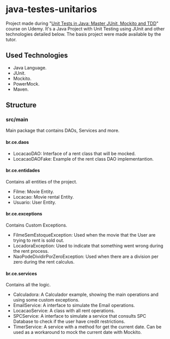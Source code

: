 # java-testes-unitarios
Project made during "<a href="https://www.udemy.com/course/testes-unitarios-em-java/" target="_blank">Unit Tests in Java: Master JUnit, Mockito and TDD</a>" course on Udemy. It's a Java Project with Unit Testing using JUnit and other technologies detailed below. The basis project were made available by the tutor.

## Used Technologies
- Java Language.
- JUnit.
- Mockito.
- PowerMock.
- Maven.

## Structure
### src/main
Main package that contains DAOs, Services and more.
#### br.ce.daos
- LocacaoDAO: Interface of a rent class that will be mocked.
- LocacaoDAOFake: Example of the rent class DAO implementantion.
	
#### br.ce.entidades
Contains all entities of the project.
- Filme: Movie Entity.
- Locacao: Movie rental Entity.
- Usuario: User Entity.
		
#### br.ce.exceptions
Contains Custom Exceptions.
- FilmeSemEstoqueException: Used when the movie that the User are trying to rent is sold out.
- LocadoraException: Used to indicate that something went wrong during the rent process.
- NaoPodeDividirPorZeroException: Used when there are a division per zero during the rent calculus.

#### br.ce.services
Contains all the logic.
- Calculadora: A Calculador example, showing the main operations and using some custom exceptions.
- EmailService: A interface to simulate the Email operations.
- LocacaoService: A class with all rent operations.
- SPCService: A interface to simulate a service that consults SPC Database to check if the user have credit restrictions.
- TimerService: A service with a method for get the current date. Can be used as a workaround to mock the current date with Mockito.

